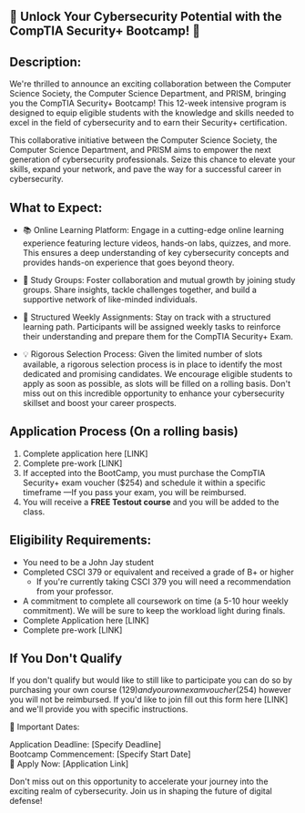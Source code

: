 ## 🚀 Unlock Your Cybersecurity Potential with the CompTIA Security+ Bootcamp! 🚀

## Description:
We're thrilled to announce an exciting collaboration between the Computer Science Society, the Computer Science Department, and PRISM, bringing you the CompTIA Security+ Bootcamp! This 12-week intensive program is designed to equip eligible students with the knowledge and skills needed to excel in the field of cybersecurity and to earn  their Security+ certification. 

This collaborative initiative between the Computer Science Society, the Computer Science Department, and PRISM aims to empower the next generation of cybersecurity professionals. Seize this chance to elevate your skills, expand your network, and pave the way for a successful career in cybersecurity.


## What to Expect:
- 📚 Online Learning Platform: Engage in a cutting-edge online learning experience featuring lecture videos, hands-on labs, quizzes, and more. This ensures a deep understanding of key cybersecurity concepts and provides hands-on experience that goes beyond theory.

- 🤝 Study Groups: Foster collaboration and mutual growth by joining study groups. Share insights, tackle challenges together, and build a supportive network of like-minded individuals.

- 📅 Structured Weekly Assignments: Stay on track with a structured learning path. Participants will be assigned weekly tasks to reinforce their understanding and prepare them for the CompTIA Security+ Exam.

- 💡 Rigorous Selection Process: Given the limited number of slots available, a rigorous selection process is in place to identify the most dedicated and promising candidates. We encourage eligible students to apply as soon as possible, as slots will be filled on a rolling basis. Don't miss out on this incredible opportunity to enhance your cybersecurity skillset and boost your career prospects.

## Application Process (On a rolling basis)
1. Complete application here [LINK]
2. Complete pre-work [LINK]
3. If accepted into the BootCamp, you must purchase the CompTIA Security+ exam voucher ($254) and schedule it within a specific timeframe —If you pass your exam, you will be reimbursed.
4. You will receive a **FREE Testout course** and you will be added to the class.

## Eligibility Requirements:
- You need to be a John Jay student
- Completed CSCI 379 or equivalent and received a grade of B+ or higher
  - If you're currently taking CSCI 379 you will need a recommendation from your professor.
- A commitment to complete all coursework on time (a 5-10 hour weekly commitment). We will be sure to keep the workload light during finals.
- Complete Application here [LINK]
- Complete pre-work [LINK]

## If You Don't Qualify
If you don't qualify but would like to still like to participate you can do so by purchasing your own course ($129) and your own exam voucher ($254) however you will not be reimbursed. If you'd like to join fill out this form here [LINK] and we'll provide you with specific instructions.

📆 Important Dates:

Application Deadline: [Specify Deadline] <br>
Bootcamp Commencement: [Specify Start Date] <br>
🔗 Apply Now: [Application Link] <br>

Don't miss out on this opportunity to accelerate your journey into the exciting realm of cybersecurity. Join us in shaping the future of digital defense!

